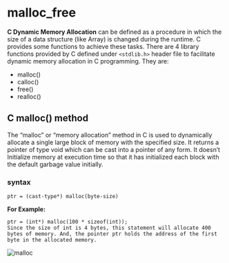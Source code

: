 # malloc_free
**C Dynamic Memory Allocation** can be defined as a procedure in which the size of a data structure (like Array) is changed during the runtime.
C provides some functions to achieve these tasks. There are 4 library functions provided by C defined under ```<stdlib.h>``` header file to facilitate dynamic memory allocation in C programming. They are: 

- malloc()
- calloc()
- free()
- realloc()

## C malloc() method
The “malloc” or “memory allocation” method in C is used to dynamically allocate a single large block of memory with the specified size. It returns a pointer of type void which can be cast into a pointer of any form. It doesn’t Initialize memory at execution time so that it has initialized each block with the default garbage value initially. 

### syntax
```
ptr = (cast-type*) malloc(byte-size)
```
**For Example:**
```
ptr = (int*) malloc(100 * sizeof(int));
Since the size of int is 4 bytes, this statement will allocate 400 bytes of memory. And, the pointer ptr holds the address of the first byte in the allocated memory.
```
![malloc](https://media.geeksforgeeks.org/wp-content/cdn-uploads/Malloc-function-in-c.png)
